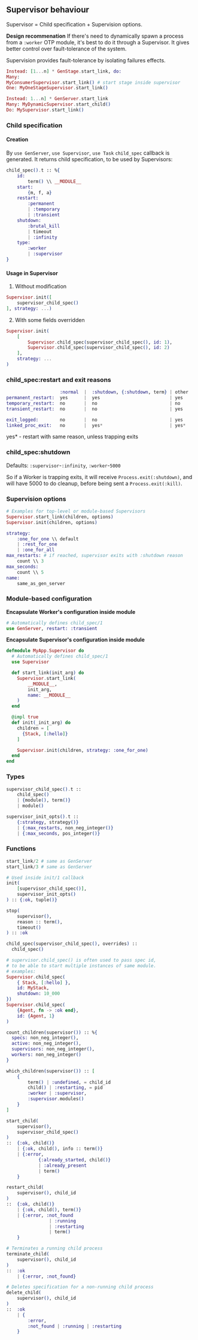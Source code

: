 ## Supervisor behaviour

Supervisor = Child specification + Supervision options.

**Design recommenation** 
If there's need to dynamically spawn a process from a `:worker` OTP module, it's best to do it through a Supervisor. It gives better control over fault-tolerance of the system.

Supervision provides fault-tolerance by isolating failures effects.

```elixir
Instead: [1...n] * GenStage.start_link, do:
Many: 
MyConsumerSupervisor.start_link() # start stage inside supervisor
One: MyOneStageSupervisor.start_link()

Instead: 1...n] * GenServer.start_link
Many: MyDynamicSupervisor.start_child()
Do: MySupervisor.start_link()
```

### Child specification

#### Creation
By `use GenServer`, `use Supervisor`, `use Task` `child_spec` callback is generated.
It returns child specification, to be used by Supervisors:

```elixir
child_spec().t :: %{
    id:
        term() \\ __MODULE__
    start:
        {m, f, a}
    restart:
        :permanent 
        | :temporary 
        | :transient 
    shutdown:
        :brutal_kill
        | timeout
        | :infinity
    type:
        :worker 
        | :supervisor
}
```

####  Usage in Supervisor
1. Without modification
```elixir
Supervisor.init([
    supervisor_child_spec()
], strategy: ...)
```
2. With some fields overridden
```elixir
Supervisor.init(
    [
        Supervisor.child_spec(supervisor_child_spec(), id: 1),
        Supervisor.child_spec(supervisor_child_spec(), id: 2)
    ], 
    strategy: ...
)
```

### child_spec:restart and exit reasons
```elixir
                    :normal  |  :shutdown, {:shutdown, term} | other
permanent_restart:  yes      |  yes                          | yes
temporary_restart:  no       |  no                           | no
transient_restart:  no       |  no                           | yes

exit_logged:        no       |  no                           | yes
linked_proc_exit:   no       |  yes*                         | yes*
```

yes* - restart with same reason, unless trapping exits

### child_spec:shutdown
Defaults: `:supervisor`-`:infinity`, `:worker`-`5000`

So if a Worker is trapping exits, it will receive `Process.exit(:shutdown)`, and will have 5000 to do cleanup, before being sent a `Process.exit(:kill)`.

### Supervision options
```elixir
# Examples for top-level or module-based Supervisors
Supervisor.start_link(children, options)
Supervisor.init(children, options)
```
```elixir
strategy:
    :one_for_one \\ default
    | :rest_for_one
    | :one_for_all
max_restarts: # if reached, supervisor exits with :shutdown reason
    count \\ 3
max_seconds:
    count \\ 5
name: 
    same_as_gen_server
```

### Module-based configuration
**Encapsulate Worker's configuration inside module**
```elixir
# Automatically defines child_spec/1
use GenServer, restart: :transient
```

**Encapsulate Supervisor's configuration inside module**
```elixir
defmodule MyApp.Supervisor do
  # Automatically defines child_spec/1
  use Supervisor

  def start_link(init_arg) do
    Supervisor.start_link(
        __MODULE__, 
        init_arg, 
        name: __MODULE__
    )
  end

  @impl true
  def init(_init_arg) do
    children = [
      {Stack, [:hello]}
    ]

    Supervisor.init(children, strategy: :one_for_one)
  end
end
```

### Types

```elixir
supervisor_child_spec().t ::
    child_spec()
    | {module(), term()} 
    | module()

supervisor_init_opts().t ::
    {:strategy, strategy()}
    | {:max_restarts, non_neg_integer()}
    | {:max_seconds, pos_integer()}
```

### Functions

```elixir
start_link/2 # same as GenServer
start_link/3 # same as GenServer
```


```elixir
# Used inside init/1 callback
init(
    [supervisor_child_spec()], 
    supervisor_init_opts()
) :: {:ok, tuple()}
```

```elixir
stop(
    supervisor(), 
    reason :: term(), 
    timeout()
) :: :ok
```

```elixir
child_spec(supervisor_child_spec(), overrides) ::
  child_spec()

# supervisor.child_spec() is often used to pass spec id, 
# to be able to start multiple instances of same module.
# examples:
Supervisor.child_spec(
    { Stack, [:hello] }, 
    id: MyStack, 
    shutdown: 10_000
})
Supervisor.child_spec(
    {Agent, fn -> :ok end}, 
    id: {Agent, 1}
)
```

```elixir
count_children(supervisor()) :: %{
  specs: non_neg_integer(),
  active: non_neg_integer(),
  supervisors: non_neg_integer(),
  workers: non_neg_integer()
}
```

```elixir
which_children(supervisor()) :: [
    {
        term() | :undefined, = child_id
        child() | :restarting, = pid
        :worker | :supervisor,
        :supervisor.modules()
    }
]
```

```elixir
start_child(
    supervisor(), 
    supervisor_child_spec()
)
::  {:ok, child()}
    | {:ok, child(), info :: term()}
    | {:error, 
            {:already_started, child()} 
            | :already_present 
            | term()
    }
```

```elixir
restart_child(
    supervisor(), child_id
)
::  {:ok, child()} 
    | {:ok, child(), term()} 
    | {:error, :not_found 
                | :running 
                | :restarting 
                | term()
    }
```

```elixir
# Terminates a running child process
terminate_child(
    supervisor(), child_id
) 
::  :ok
    | {:error, :not_found}

```

```elixir
# Deletes specification for a non-running child process
delete_child(
    supervisor(), child_id
)
::  :ok 
    | {
        :error, 
        :not_found | :running | :restarting
    }
```
